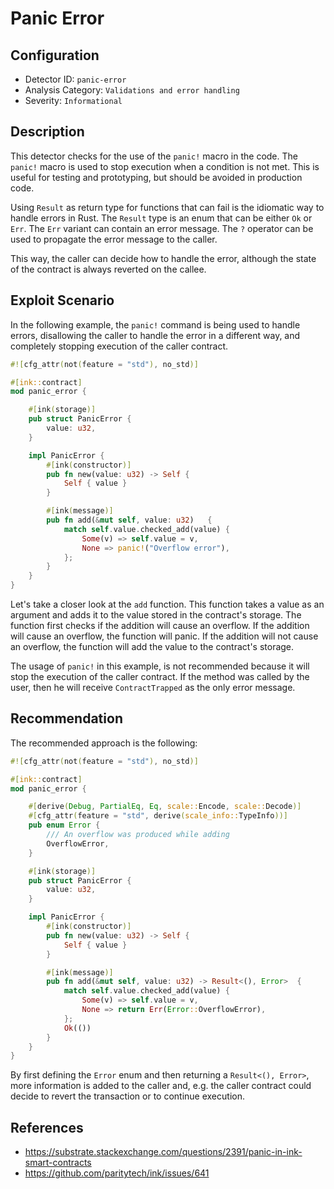 # Panic Error

## Configuration

- Detector ID: `panic-error`
- Analysis Category: `Validations and error handling`
- Severity: `Informational`

## Description

This detector checks for the use of the `panic!` macro in the code. The `panic!` macro is used to stop execution when a condition is not met. This is useful for testing and prototyping, but should be avoided in production code.

Using `Result` as return type for functions that can fail is the idiomatic way to handle errors in Rust. The `Result` type is an enum that can be either `Ok` or `Err`. The `Err` variant can contain an error message. The `?` operator can be used to propagate the error message to the caller.

This way, the caller can decide how to handle the error, although the state of the contract is always reverted on the callee.

## Exploit Scenario

In the following example, the `panic!` command is being used to handle errors, disallowing the caller to handle the error in a different way, and completely stopping execution of the caller contract.

```rust
#![cfg_attr(not(feature = "std"), no_std)]

#[ink::contract]
mod panic_error {

    #[ink(storage)]
    pub struct PanicError {
        value: u32,
    }

    impl PanicError {
        #[ink(constructor)]
        pub fn new(value: u32) -> Self {
            Self { value }
        }

        #[ink(message)]
        pub fn add(&mut self, value: u32)   {
            match self.value.checked_add(value) {
                Some(v) => self.value = v,
                None => panic!("Overflow error"),
            };
        }
    }
}
```

Let's take a closer look at the `add` function. This function takes a value as an argument and adds it to the value stored in the contract's storage. The function first checks if the addition will cause an overflow. If the addition will cause an overflow, the function will panic. If the addition will not cause an overflow, the function will add the value to the contract's storage.

The usage of `panic!` in this example, is not recommended because it will stop the execution of the caller contract. If the method was called by the user, then he will receive `ContractTrapped` as the only error message.

## Recommendation

The recommended approach is the following:

```rust
#![cfg_attr(not(feature = "std"), no_std)]

#[ink::contract]
mod panic_error {

    #[derive(Debug, PartialEq, Eq, scale::Encode, scale::Decode)]
    #[cfg_attr(feature = "std", derive(scale_info::TypeInfo))]
    pub enum Error {
        /// An overflow was produced while adding
        OverflowError,
    }

    #[ink(storage)]
    pub struct PanicError {
        value: u32,
    }

    impl PanicError {
        #[ink(constructor)]
        pub fn new(value: u32) -> Self {
            Self { value }
        }

        #[ink(message)]
        pub fn add(&mut self, value: u32) -> Result<(), Error>  {
            match self.value.checked_add(value) {
                Some(v) => self.value = v,
                None => return Err(Error::OverflowError),
            };
            Ok(())
        }
    }
}
```

By first defining the `Error` enum and then returning a `Result<(), Error>`, more information is added to the caller and, e.g. the caller contract could decide to revert the transaction or to continue execution.

## References

- https://substrate.stackexchange.com/questions/2391/panic-in-ink-smart-contracts
- https://github.com/paritytech/ink/issues/641

